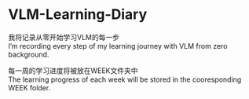# VLM-Learning-Diary
我将记录从零开始学习VLM的每一步<br>
I’m recording every step of my learning journey with VLM from zero background.

每一周的学习进度将被放在WEEK文件夹中<br>
The learning progress of each week will be stored in the cooresponding WEEK folder.
